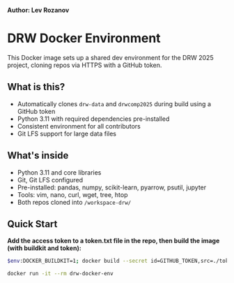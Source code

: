 **Author: Lev Rozanov**

# DRW Docker Environment

This Docker image sets up a shared dev environment for the DRW 2025 project, cloning repos via HTTPS with a GitHub token.

## What is this?

- Automatically clones `drw-data` and `drwcomp2025` during build using a GitHub token  
- Python 3.11 with required dependencies pre-installed  
- Consistent environment for all contributors  
- Git LFS support for large data files  

## What's inside

- Python 3.11 and core libraries  
- Git, Git LFS configured  
- Pre-installed: pandas, numpy, scikit-learn, pyarrow, psutil, jupyter  
- Tools: vim, nano, curl, wget, tree, htop  
- Both repos cloned into `/workspace-drw/`  

## Quick Start

**Add the access token to a token.txt file in the repo, then build the image (with buildkit and token):**  
```bash
$env:DOCKER_BUILDKIT=1; docker build --secret id=GITHUB_TOKEN,src=./token.txt -t drw-docker-env .

docker run -it --rm drw-docker-env